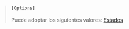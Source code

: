  > #### `[Options]` 
> Puede adoptar los siguientes valores:
[Estados](https://kinsta.com/es/blog/codigos-de-estado-de-http/)
